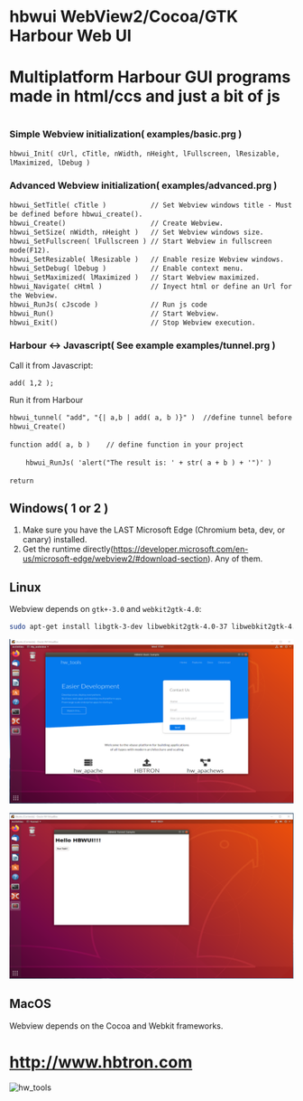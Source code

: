# hbwui WebView2/Cocoa/GTK Harbour Web UI
#
# Multiplatform Harbour GUI programs made in html/ccs and just a bit of js
#

### Simple Webview initialization( examples/basic.prg )

    hbwui_Init( cUrl, cTitle, nWidth, nHeight, lFullscreen, lResizable, lMaximized, lDebug )

### Advanced Webview initialization( examples/advanced.prg )

    hbwui_SetTitle( cTitle )           // Set Webview windows title - Must be defined before hbwui_create().
    hbwui_Create()                     // Create Webview.
    hbwui_SetSize( nWidth, nHeight )   // Set Webview windows size.
    hbwui_SetFullscreen( lFullscreen ) // Start Webview in fullscreen mode(F12).
    hbwui_SetResizable( lResizable )   // Enable resize Webview windows.
    hbwui_SetDebug( lDebug )           // Enable context menu.
    hbwui_SetMaximized( lMaximized )   // Start Webview maximized.
    hbwui_Navigate( cHtml )            // Inyect html or define an Url for the Webview.
    hbwui_RunJs( cJscode )             // Run js code
    hbwui_Run()                        // Start Webview.
    hbwui_Exit()                       // Stop Webview execution.

### Harbour <-> Javascript( See example examples/tunnel.prg )

Call it from Javascript:

    add( 1,2 ); 

Run it from Harbour

    hbwui_tunnel( "add", "{| a,b | add( a, b )}" )  //define tunnel before hbwui_Create()

    function add( a, b )    // define function in your project

        hbwui_RunJs( 'alert("The result is: ' + str( a + b ) + '")' )

    return     
    
## Windows( 1 or 2 ) 

1) Make sure you have the LAST Microsoft Edge (Chromium beta, dev, or canary) installed.
2) Get the runtime directly(https://developer.microsoft.com/en-us/microsoft-edge/webview2/#download-section). Any of them.

## Linux

Webview depends on `gtk+-3.0` and `webkit2gtk-4.0`:

```sh
sudo apt-get install libgtk-3-dev libwebkit2gtk-4.0-37 libwebkit2gtk-4.0-dev
```
<p align="center"><img alt="linux" src="examples/screenshots/ubuntu1.png"></p>
<p align="center"><img alt="linux" src="examples/screenshots/ubuntu2.png"></p>

## MacOS

Webview depends on the Cocoa and Webkit frameworks.

# http://www.hbtron.com
<img src="http://www.hbtron.com/hwtools512.png" width="250" title="hw_tools">

